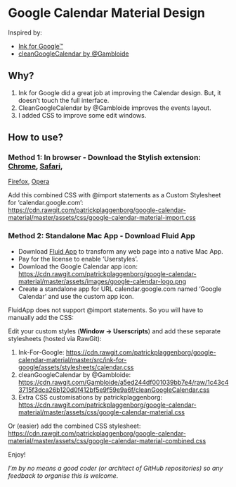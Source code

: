 # Google Calendar Material Design

Inspired by:
- [Ink for Google™](https://chrome.google.com/webstore/detail/ink-for-google/hmanckoiohnlgdommlcckcflkmllobgj)
- [cleanGoogleCalendar by @Gambloide](https://gist.github.com/Gambloide/a5ed244df001039bb7e4)

## Why?

1. Ink for Google did a great job at improving the Calendar design. But, it doesn’t touch the full interface.
2. CleanGoogleCalendar by @Gambloide improves the events layout.
3. I added CSS to improve some edit windows.

## How to use?

### Method 1: In browser - Download the Stylish extension: [Chrome](https://chrome.google.com/webstore/detail/fjnbnpbmkenffdnngjfgmeleoegfcffe), [Safari](http://sobolev.us/stylish/), 
[Firefox](https://addons.mozilla.org/en-US/firefox/addon/stylish/?src=external-userstyleshome), 
[Opera](https://addons.opera.com/extensions/details/stylish/)

Add this combined CSS with @import statements as a Custom Stylesheet for ‘calendar.google.com’:
https://cdn.rawgit.com/patrickplaggenborg/google-calendar-material/master/assets/css/google-calendar-material-import.css

### Method 2: Standalone Mac App - Download Fluid App
- Download [Fluid App](http://fluidapp.com) to transform any web page into a native Mac App.
- Pay for the license to enable ‘Userstyles’.
- Download the Google Calendar app icon: https://cdn.rawgit.com/patrickplaggenborg/google-calendar-material/master/assets/images/google-calendar-logo.png
- Create a standalone app for URL calendar.google.com named ‘Google Calendar’ and use the custom app icon.

FluidApp does not support @import statements. So you will have to manually add the CSS:

Edit your custom styles (**Window → Userscripts**) and add these separate stylesheets (hosted via RawGit):
1. Ink-For-Google: https://cdn.rawgit.com/patrickplaggenborg/google-calendar-material/master/src/ink-for-google/assets/stylesheets/calendar.css
2. cleanGoogleCalendar by @Gambloide: https://cdn.rawgit.com/Gambloide/a5ed244df001039bb7e4/raw/1c43c43715f3dca26b120d0f412bf5e9f59e9a6f/cleanGoogleCalendar.css
3. Extra CSS customisations by patrickplaggenborg: https://cdn.rawgit.com/patrickplaggenborg/google-calendar-material/master/assets/css/google-calendar-material.css

Or (easier) add the combined CSS stylesheet:
https://cdn.rawgit.com/patrickplaggenborg/google-calendar-material/master/assets/css/google-calendar-material-combined.css




Enjoy!

*I’m by no means a good coder (or architect of GitHub repositories) so any feedback to organise this is welcome*.
